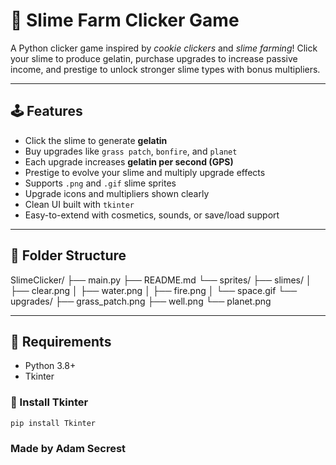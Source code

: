 # 🧪 Slime Farm Clicker Game

A Python clicker game inspired by *cookie clickers* and *slime farming*! Click your slime to produce gelatin, purchase upgrades to increase passive income, and prestige to unlock stronger slime types with bonus multipliers.

---

## 🕹️ Features

- Click the slime to generate **gelatin**
- Buy upgrades like `grass patch`, `bonfire`, and `planet`
- Each upgrade increases **gelatin per second (GPS)**
- Prestige to evolve your slime and multiply upgrade effects
- Supports `.png` and `.gif` slime sprites
- Upgrade icons and multipliers shown clearly
- Clean UI built with `tkinter`
- Easy-to-extend with cosmetics, sounds, or save/load support

---

## 📁 Folder Structure
SlimeClicker/
├── main.py
├── README.md
└── sprites/
├── slimes/
│ ├── clear.png
│ ├── water.png
│ ├── fire.png
│ └── space.gif
└── upgrades/
├── grass_patch.png
├── well.png
└── planet.png

---

## 🧰 Requirements

- Python 3.8+
- Tkinter

### 🔧 Install Tkinter

```bash
pip install Tkinter
```

### Made by Adam Secrest
